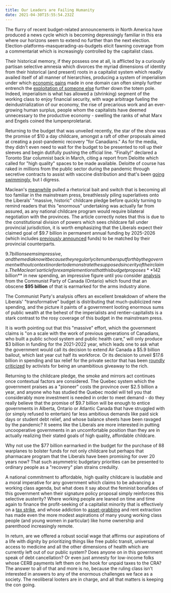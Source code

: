 ```yaml
---
title: Our Leaders are Failing Humanity
date: 2021-04-30T15:55:54.232Z
---
```



The flurry of recent budget-related announcements in North America have produced a news cycle which is becoming depressingly familiar in this era where our horizons seem to extend no further than the next election. Election-platforms-masquerading-as-budgets elicit fawning coverage from a commentariat which is increasingly controlled by the capitalist class. 

Their historical memory, if they possess one at all, is afflicted by a curiously partisan selective amnesia which divorces the myriad dimensions of identity from their historical (and present) roots in a capitalist system which readily availed itself of all manner of hierarchies, producing a system of imperialism under which [economic gains](https://www.un.org/development/desa/pd/sites/www.un.org.development.desa.pd/files/unpd_egm_200203_backgroundpaper_female_labour-force_participation_lim.pdf) made in one domain can often simply further entrench the [exploitation of someone else](https://www.un.org/development/desa/pd/sites/www.un.org.development.desa.pd/files/unpd_egm_200203_backgroundpaper_female_labour-force_participation_lim.pdf) further down the totem pole. Indeed, imperialism is what has allowed a (shrinking) segment of the working class to enjoy financial security, with wage arbitrage fueling the deindustrialization of our economy, the rise of precarious work and an ever-growing human surplus, people whom the capitalists have deemed unnecessary to the productive economy - swelling the ranks of what Marx and Engels coined the lumpenproletariat. 

Returning to the budget that was unveiled recently, the star of the show was the promise of $10 a day childcare, amongst a raft of other proposals aimed at creating a post-pandemic recovery "for Canadians." As for the media, they didn't even need to wait for the budget to be presented to roll up their sleeves and begin dutifully pushing the official line. "Finally!" declared a Toronto Star columnist back in March, citing a report from Deloitte which called for "high quality" spaces to be made available. Deloitte of course has raked in millions from the public sector during the pandemic through secretive contracts to assist with vaccine distribution and that's been [going](https://globalnews.ca/news/7467955/alberta-health-contact-tracing-app-covid-19-cases/) [swimmingly](https://ca.movies.yahoo.com/us-paid-deloitte-44-million-121100117.html?guccounter=1), but I digress. 

Maclean's [meanwhile](https://www.macleans.ca/politics/ottawa/budget-2021-the-liberals-massive-historic-very-costly-bet-on-childcare/) pulled a rhetorical bait and switch that is becoming all too familiar in the mainstream press, breathlessly piling superlatives onto the Liberals' "massive, historic" childcare pledge before quickly turning to remind readers that this "enormous" undertaking was actually far from assured, as any national childcare program  would require bilateral negotiation with the provinces. The article correctly notes that this is due to the constitutional division of powers which sees childcare fall under provincial jurisdiction, it is worth emphasizing that the Liberals expect their claimed goal of $9.7 billion in permanent annual funding by 2025-2026 (which includes [previously announced](https://www.chatelaine.com/news/federal-budget-2017-child-care/) funds) to be matched by their provincial counterparts.

$9.7 billion seems impressive, and the media know it because they regularly cite numbers put forth by the government without context in order to demonstrate the supposed sincerity of their claims. The Maclean's article for example mentions that this budget proposes **$142 billion** in new spending, an impressive figure until you consider [analysis](https://communist-party.ca/budget-2021-funding-for-corporate-profit-and-militarism-paid-by-the-working-class/) from the Communist Party of Canada (Ontario) which found that an obscene **$95 billion** of that is earmarked for the arms industry alone. 

The Communist Party's analysis offers an excellent breakdown of where the Liberals' "transformative" budget is distributing that much-publicized new spending, and the picture it paints of a government looting enormous sums of public wealth at the behest of the imperialists and rentier-capitalists is a stark contrast to the rosy coverage of this budget in the mainstream press. 

It is worth pointing out that this "massive" effort, which the government claims is "on a scale with the work of previous generations of Canadians, who built a public school system and public health care," will only produce $3 billion in funding for the 2021-2022 year, which leads one to ask what the government would call its decision to extend Air Canada a $5.9 billion bailout, which last year cut half its workforce. Or its decision to unveil $17.6 billion in spending and tax relief for the private sector that has been [roundly criticized](https://theconversation.com/earth-day-2021-canadas-latest-budget-falls-dangerously-short-on-climate-action-159103) by activists for being an unambitious giveaway to the rich.  

Returning to the childcare pledge, the smoke and mirrors act continues once contextual factors are considered. The Quebec system which the government praises as a "pioneer" costs the province over $2.5 billion a year, and anyone who has studied the Quebec model will tell you that considerably more investment is needed in order to meet demand - do they really believe that the promise of $9.7 billion will be enough to entice governments in Alberta, Ontario or Atlantic Canada that have struggled with (or simply refused to entertain) far less ambitious demands like paid sick days or student debt relief, and whose balance sheets have been ravaged by the pandemic? It seems like the Liberals are more interested in putting uncooperative governments in an uncomfortable position than they are in actually realizing their stated goals of high quality, affordable childcare. 

Why not use the $77 billion earmarked in the budget for the purchase of 88 warplanes to bolster funds for not only childcare but perhaps that pharmacare program that the Liberals have been promising for over 20 years now? That such asymmetric budgetary priorities can be presented to ordinary people as a "recovery" plan strains credulity.  

A national commitment to affordable, high quality childcare is laudable and a moral imperative for any government which claims to be advancing a working class agenda, but what does it say about the feminist bonafides of this government when their signature policy proposal simply reinforces this selective austerity? Where working people are leaned on time and time again to finance the profit-seeking of a capitalist minority that is effectively on a [tax strike](https://www.taxfairness.ca/sites/default/files/resource/canadian_for_tax_fairness_-_billionaires_report_2020_final.pdf), and whose addiction to [asset-grabbing](https://www.nakedcapitalism.com/2020/12/polarization-then-a-crash-michael-hudson-on-the-rentier-economy.html) and rent extraction has made even the more modest aspirations of many young working class people (and young women in particular) like home ownership and parenthood increasingly remote. 

In return, are we offered a robust social wage that affirms our aspirations of a life with dignity by prioritizing things like free public transit, universal access to medicine and all the other dimensions of health which are currently left out of our public system? Does anyone on in this government speak of debt cancellation? Or even just amnesty for low-income folks whose CERB payments left them on the hook for unpaid taxes to the CRA? The answer to all of that and more is no, because the ruling class isn't interested in answers to any of the enormous challenges we face as a society. The neoliberal looters are in charge, and all that matters is keeping the con going.